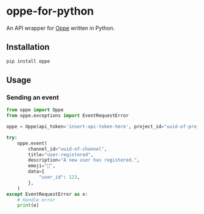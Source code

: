 # oppe-for-python
An API wrapper for [Oppe](https://oppe.app) written in Python.


## Installation

```bash
pip install oppe
```

## Usage

### Sending an event

```python
from oppe import Oppe
from oppe.exceptions import EventRequestError

oppe = Oppe(api_token='insert-api-token-here', project_id="uuid-of-project")

try:
    oppe.event(
        channel_id="uuid-of-channel",
        title="user-registered",
        description="A new user has registered.",
        emoji="👋",
        data={
            "user_id": 123,
        },
    )
except EventRequestError as e:
    # Handle error
    print(e)
```

